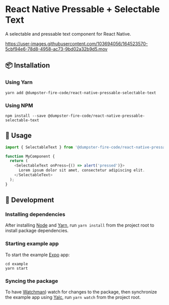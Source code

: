 # React Native Pressable + Selectable Text

A selectable and pressable text component for React Native.

https://user-images.githubusercontent.com/103694056/164523570-5cbf94e6-78d8-4958-ac73-9bd02a32b9d5.mov

## :package: Installation

### Using Yarn
```shell
yarn add @dumpster-fire-code/react-native-pressable-selectable-text
```

### Using NPM
```shell
npm install --save @dumpster-fire-code/react-native-pressable-selectable-text
```

## :rocket: Usage

```typescript
import { SelectableText } from '@dumpster-fire-code/react-native-pressable-selectable-text';

function MyComponent {
  return (
    <SelectableText onPress={() => alert('pressed')}>
      Lorem ipsum dolor sit amet, consectetur adipiscing elit.
    </SelectableText>
  );
}
```

## :hammer: Development

### Installing dependencies

After installing [Node](https://nodejs.org/en/) and [Yarn](https://yarnpkg.com/), run `yarn install` from the project root to install package dependencies.

### Starting example app

To start the example [Expo](https://expo.dev/) app:

```shell
cd example
yarn start
```

### Syncing the package

To have [Watchman](https://facebook.github.io/watchman/)) watch for changes to the package, then synchronize the example app using [Yalc](https://github.com/wclr/yalc), run `yarn watch` from the project root.
